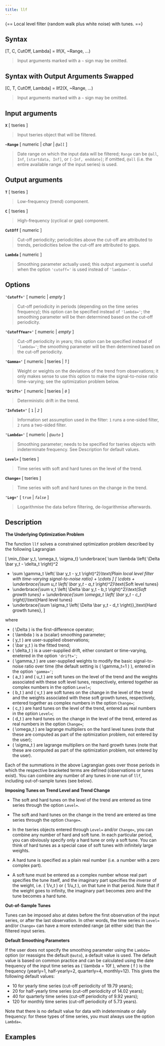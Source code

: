 ```yaml
---
title: llf
---
```




{== Local level filter (random walk plus white noise) with tunes. ==}


## Syntax 

[T, C, CutOff, Lambda] = llf(X, ~Range, ...)
> 
> Input arguments marked with a `~` sign may be omitted.
> 

## Syntax with Output Arguments Swapped

[C, T, CutOff, Lambda] = llf2(X, ~Range, ...)
> 
> Input arguments marked with a `~` sign may be omitted.
> 

## Input arguments 

__`X`__ [ tseries ]
> 
> Input tseries object that will be filtered.
> 

__`~Range`__ [ numeric | char | *`@all`* ]
> 
> Date range on which the input
> data will be filtered; `Range` can be `@all`, `Inf`, `[startdata, Inf]`, 
> or `[-Inf, enddate]`; if omitted, `@all` (i.e. the entire available range
> of the input series) is used.
> 

## Output arguments 

__`T`__ [ tseries ]
> 
> Low-frequency (trend) component.
> 

__`C`__ [ tseries ]
> 
> High-frequency (cyclical or gap) component.
> 

__`CutOff`__ [ numeric ]
> 
> Cut-off periodicity; periodicities above the
> cut-off are attributed to trends, periodicities below the cut-off are
> attributed to gaps.
> 

__`Lambda`__ [ numeric ]
> 
> Smoothing parameter actually used; this output
> argument is useful when the option `'cutoff='` is used instead of
> `'lambda='`.
> 

## Options 

__`'Cutoff='`__ [ numeric | *empty* ]
> 
> Cut-off periodicity in periods
> (depending on the time series frequency); this option can be specified
> instead of `'lambda='`; the smoothing parameter will be then determined
> based on the cut-off periodicity.
> 

__`'CutoffYear='`__ [ numeric | *empty* ]
> 
> Cut-off periodicity in years;
> this option can be specified instead of `'lambda='`; the smoothing
> parameter will be then determined based on the cut-off periodicity.
> 

__`'Gamma='`__ [ numeric | tseries | *1* ]
> 
> Weight or weights on the
> deviations of the trend from observations; it only makes sense to use
> this option to make the signal-to-noise ratio time-varying; see the
> optimization problem below.
> 


__`'Drift='`__ [ numeric | tseries | *`0`* ]
> 
> Deterministic drift in the
> trend.
> 


__`'InfoSet='`__ [ `1` | *`2`* ]
> 
> Information set assumption used in the
> filter: `1` runs a one-sided filter, `2` runs a two-sided filter.
> 

__`'Lambda='`__ [ numeric | *`@auto`* ]
> 
> Smoothing parameter; needs to
> be specified for tseries objects with indeterminate frequency. See
> Description for default values.
> 

__`Level=`__ [ tseries ]
> 
> Time series with soft and hard tunes on the
> level of the trend.
> 

__`Change=`__ [ tseries ]
> 
> Time series with soft and hard tunes on the
> change in the trend.
> 

__`'Log='`__ [ `true` | *`false`* ]
> 
> Logarithmise the data before
> filtering, de-logarithmise afterwards.
> 

## Description 

__The Underlying Optimization Problem__

The function `llf` solves a constrained optimization problem described by
the following Lagrangian

\[
\min_{\bar y_t, \omega_t, \sigma_t}
\underbrace{
\sum \lambda \left( \Delta \bar y_t - \delta_t \right)^2
+ \sum \gamma_t \left( \bar y_t - y_t \right)^2}_\text{Plain local level
filter with time-varying signal-to-noise ratio} + \cdots
\]
\[
\cdots +
\underbrace{\sum u_t \left( \bar y_t - a_t \right)^2}_\text{Soft level tunes}
+ \underbrace{\sum v_t \left( \Delta \bar y_t - b_t
\right)^2}_\text{Soft growth tunes} +
\underbrace{\sum \omega_t \left( \bar y_t - c_t \right)}_\text{Hard level tunes}
+ \underbrace{\sum \sigma_t \left( \Delta \bar y_t - d_t
\right)}_\text{Hard growth tunes}, 
\]

where

* \( \Delta \) is the first-difference operator;
* \( \lambda \) is a (scalar) smoothing parameter;
* \( y_t \) are user-supplied observations;
* \( \bar y_t \) is the fitted trend;
* \( \delta_t \) is a user-supplied drift, either constant or time-varying, 
enetered in the option `'drift='`;
* \( \gamma_t \) are user-supplied weights to modify the basic
signal-to-noise ratio over time (the default setting is \( \gamma_t=1 \) ), 
entered in the option `'gamma='`;
* \( a_t \) and \( u_t \) are soft tunes on the level of the trend and the
weights associated with these soft level tunes, respectively, entered
together as complex numbers in the option `Level=`;
* \( b_t \) and \( v_t \) are soft tunes on the change in the level of the trend
and the weights associated with these soft growth tunes, respectively, 
entered together as complex numbers in the option `Change=`;
* \( c_t \) are hard tunes on the level of the trend, entered as real numbers
in the option `Level=`;
* \( d_t \) are hard tunes on the change in the level of the trend, entered
as real numbers in the option `Change=`;
* \( \omega_t \) are lagrange multipliers on the hard level tunes (note that
these are computed as part of the optimization problem, not entered by
the user);
* \( \sigma_t \) are lagrange multipliers on the hard growth tunes (note that
these are computed as part of the optimization problem, not entered by
the user).

Each of the summations in the above Lagrangian goes over those periods in
which the respective bracketed terms are defined (observations or tunes
exist). You can combine any number of any tunes in one run of `llf`, 
including out-of-sample tunes (see below).


__Imposing Tunes on Trend Level and Trend Change__

* The soft and hard tunes on the level of the trend are entered as time
series through the option `Level=`.

* The soft and hard tunes on the change in the trend are entered as time
series through the option `Change=`.

* In the tseries objects entered through `Level=` and/or `Change=`, 
you can combine any number of hard and soft tune. In each particular
period, you can obviously specify only a hard tune or only a soft tune.
You can think of hard tunes as a special case of soft tunes with
infinitely large weights.

* A hard tune is specified as a plain real number (i.e. a number with a
zero complex part).

* A soft tune must be entered as a complex number whose real part
specifies the tune itself, and the imaginary part specifies the *inverse*
of the weight, i.e. \( 1/v_t \) or \( 1/u_t \), on that tune in that
period. Note that if the weight goes to infinity, the imaginary part
becomes zero and the tune becomes a hard tune.


__Out-of-Sample Tunes__

Tunes can be imposed also at dates before the first observation of the
input series, or after the last observation. In other words, the time
series in `Level=` and/or `Change=` can have a more extended range
(at either side) than the filtered input series.


__Default Smoothing Parameters__

If the user does not specify the smoothing parameter using the
`Lambda=` option (or reassigns the default `@auto`), a default value is
used. The default value is based on common practice and can be calculated
using the date frequency of the input time series as \( \lambda = 10f \),
where \( f \) is the frequency (yearly=1, half-yearly=2, quarterly=4, 
monthly=12). This gives the following default values:

* 10 for yearly time series (cut-off periodicity of 19.79 years);
* 20 for half-yearly time series (cut-off periodicity of 14.02 years);
* 40 for quarterly time series (cut-off periodicity of 9.92 years);
* 120 for monthly time series (cut-off periodicity of 5.73 years).

Note that there is no default value for data with indeterminate or daily
frequency: for these types of time series, you must always use the option
`Lambda=`.

## Examples

```matlab
```

